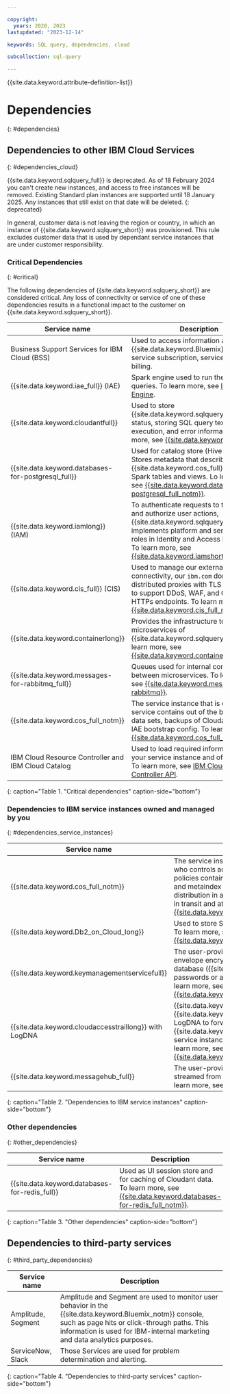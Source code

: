 ```yaml
---

copyright:
  years: 2020, 2023
lastupdated: "2023-12-14"

keywords: SQL query, dependencies, cloud

subcollection: sql-query

---
```


{{site.data.keyword.attribute-definition-list}}

# Dependencies
{: #dependencies}

## Dependencies to other IBM Cloud Services
{: #dependencies_cloud}

{{site.data.keyword.sqlquery_full}} is deprecated. As of 18 February 2024 you can't create new instances, and access to free instances will be removed. Existing Standard plan instances are supported until 18 January 2025. Any instances that still exist on that date will be deleted.
{: deprecated}

In general, customer data is not leaving the region or country, in which an instance of {{site.data.keyword.sqlquery_short}} was provisioned. This rule excludes customer data that is used by dependant service instances that are under customer responsibility.

### Critical Dependencies
{: #critical}

The following dependencies of {{site.data.keyword.sqlquery_short}} are considered critical. Any loss of connectivity or service of one of these dependencies results in a functional impact to the customer on {{site.data.keyword.sqlquery_short}}.

Service name | Description
--- | ---
Business Support Services for IBM Cloud (BSS) | Used to access information about the {{site.data.keyword.Bluemix}} account, service subscription, service usage, and billing.
{{site.data.keyword.iae_full}} (IAE) | Spark engine used to run the SQL queries. To learn more, see [IBM Analytics Engine](https://cloud.ibm.com/docs/AnalyticsEngine).
{{site.data.keyword.cloudantfull}} | Used to store {{site.data.keyword.sqlquery_short}}'s job status, storing SQL query texts, execution, and error information. To learn more, see [{{site.data.keyword.cloudant}}](https://cloud.ibm.com/docs/Cloudant).
{{site.data.keyword.databases-for-postgresql_full}} | Used for catalog store (Hive Metastore). Stores metadata that describes customer {{site.data.keyword.cos_full}} data as Spark tables and views. Lo learn more, see [{{site.data.keyword.databases-for-postgresql_full_notm}}](https://cloud.ibm.com/docs/databases-for-postgresql).
{{site.data.keyword.iamlong}} (IAM) | To authenticate requests to the service and authorize user actions, {{site.data.keyword.sqlquery_short}} implements platform and service access roles in Identity and Access Management. To learn more, see [{{site.data.keyword.iamshort}}](https://cloud.ibm.com/docs/account?topic=account-iamoverview).
{{site.data.keyword.cis_full}} (CIS) | Used to manage our external network connectivity, our `ibm.com` domains, and distributed proxies with TLS termination to support DDoS, WAF, and Caching for HTTPs endpoints. To learn more, see [{{site.data.keyword.cis_full_notm}}](https://cloud.ibm.com/docs/cis).
{{site.data.keyword.containerlong}} | Provides the infrastructure to run the microservices of {{site.data.keyword.sqlquery_short}}. To learn more, see [{{site.data.keyword.containerlong_notm}}](https://cloud.ibm.com/docs/containers).
{{site.data.keyword.messages-for-rabbitmq_full}} | Queues used for internal communication between microservices. To learn more, see [{{site.data.keyword.messages-for-rabbitmq}}](https://cloud.ibm.com/docs/messages-for-rabbitmq).
{{site.data.keyword.cos_full_notm}} | The service instance that is owned by the service contains out of the box sample data sets, backups of Cloudant data and IAE bootstrap config. To learn more, see [{{site.data.keyword.cos_full_notm}}](https://cloud.ibm.com/docs/cloud-object-storage).
IBM Cloud Resource Controller and IBM Cloud Catalog | Used to load required information about your service instance and offering plan. To learn more, see [IBM Cloud Resource Controller API](https://cloud.ibm.com/apidocs/resource-controller/resource-controller).
{: caption="Table 1. "Critical dependencies" caption-side="bottom"}

### Dependencies to IBM service instances owned and managed by you
{: #dependencies_service_instances}

Service name | Description
--- | ---
{{site.data.keyword.cos_full_notm}} | The service instance that is owned by the customer who controls access to the instance by using IAM policies contains customer data, SQL query results, and metaindex information that describes value distribution in actual data objects. All data is encrypted in transit and at rest. To learn more, see [{{site.data.keyword.cos_full_notm}}](https://cloud.ibm.com/docs/cloud-object-storage).
{{site.data.keyword.Db2_on_Cloud_long}} | Used to store SQL results in user-provided instances. To learn more, see [{{site.data.keyword.Db2_on_Cloud_long_notm}}](https://cloud.ibm.com/docs/Db2onCloud).
{{site.data.keyword.keymanagementservicefull}} | The user-provided instances provide keys for envelope encryption of customer data in the job status database ({{site.data.keyword.cloudant}}) and passwords or apikeys for access to customer Db2. To learn more, see [{{site.data.keyword.keymanagementservicefull_notm}}](https://cloud.ibm.com/docs/key-protect).
{{site.data.keyword.cloudaccesstraillong}} with LogDNA | {{site.data.keyword.sqlquery_short}} integrates with {{site.data.keyword.cloudaccesstraillong_notm}} with LogDNA to forward location audit events to the {{site.data.keyword.cloudaccesstraillong_notm}} service instance that is set up and owned by you. To learn more, see [{{site.data.keyword.cloudaccesstraillong_notm}}](https://cloud.ibm.com/docs/Activity-Tracker-with-LogDNA).
{{site.data.keyword.messagehub_full}} | The user-provided instance contains the data that is streamed from a topic to a bucket of your choice. To learn more, see [Stream landing](/docs/sql-query?topic=sql-query-event-streams-landing).
{: caption="Table 2. "Dependencies to IBM service instances" caption-side="bottom"}

### Other dependencies 
{: #other_dependencies}

Service name | Description
--- | ---
{{site.data.keyword.databases-for-redis_full}} | Used as UI session store and for caching of Cloudant data. To learn more, see [{{site.data.keyword.databases-for-redis_full_notm}}](https://cloud.ibm.com/docs/databases-for-redis).
{: caption="Table 3. "Other dependencies" caption-side="bottom"}

## Dependencies to third-party services
{: #third_party_dependencies}

Service name | Description
--- | ---
Amplitude, Segment | Amplitude and Segment are used to monitor user behavior in the {{site.data.keyword.Bluemix_notm}} console, such as page hits or click-through paths. This information is used for IBM-internal marketing and data analytics purposes.
ServiceNow, Slack | Those Services are used for problem determination and alerting.
{: caption="Table 4. "Dependencies to third-party services" caption-side="bottom"}
